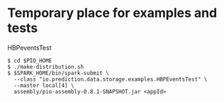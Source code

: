 Temporary place for examples and tests
======================================

HBPeventsTest
```
$ cd $PIO_HOME
$ ./make-distribution.sh
$ $SPARK_HOME/bin/spark-submit \
  --class "io.prediction.data.storage.examples.HBPEventsTest" \
  --master local[4] \
  assembly/pio-assembly-0.8.1-SNAPSHOT.jar <appId>
```
